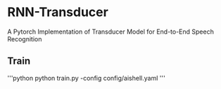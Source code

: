 # RNN-Transducer
A Pytorch Implementation of Transducer Model for End-to-End Speech Recognition

## Train
'''python
python train.py -config config/aishell.yaml
'''
